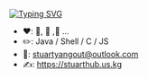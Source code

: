 [![Typing SVG](https://readme-typing-svg.herokuapp.com?font=Fira+Code&pause=1000&color=000000&width=435&lines=Aloha+%EF%BD%9E+This+Is+Stuart+%F0%9F%99%8B)](https://git.io/typing-svg)

- ❤️: 🏀, 🏃 ,🚴 ...
- ✏️: Java / Shell / C / JS<br/>
- 📧: stuartyangout@outlook.com<br/>
- ✍️: https://stuarthub.us.kg<br/>
